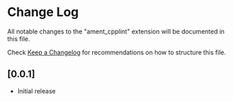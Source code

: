 # Change Log

All notable changes to the "ament_cpplint" extension will be documented in this file.

Check [Keep a Changelog](http://keepachangelog.com/) for recommendations on how to structure this file.

## [0.0.1]

- Initial release